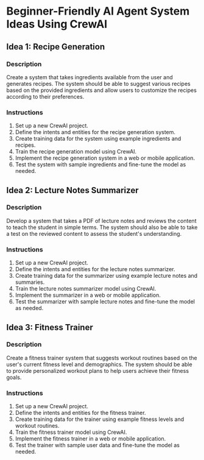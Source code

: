 # Beginner-Friendly AI Agent System Ideas Using CrewAI

## Idea 1: Recipe Generation

### Description
Create a system that takes ingredients available from the user and generates recipes. The system should be able to suggest various recipes based on the provided ingredients and allow users to customize the recipes according to their preferences.

### Instructions
1. Set up a new CrewAI project.
2. Define the intents and entities for the recipe generation system.
3. Create training data for the system using example ingredients and recipes.
4. Train the recipe generation model using CrewAI.
5. Implement the recipe generation system in a web or mobile application.
6. Test the system with sample ingredients and fine-tune the model as needed.

## Idea 2: Lecture Notes Summarizer

### Description
Develop a system that takes a PDF of lecture notes and reviews the content to teach the student in simple terms. The system should also be able to take a test on the reviewed content to assess the student's understanding.

### Instructions
1. Set up a new CrewAI project.
2. Define the intents and entities for the lecture notes summarizer.
3. Create training data for the summarizer using example lecture notes and summaries.
4. Train the lecture notes summarizer model using CrewAI.
5. Implement the summarizer in a web or mobile application.
6. Test the summarizer with sample lecture notes and fine-tune the model as needed.

## Idea 3: Fitness Trainer

### Description
Create a fitness trainer system that suggests workout routines based on the user's current fitness level and demographics. The system should be able to provide personalized workout plans to help users achieve their fitness goals.

### Instructions
1. Set up a new CrewAI project.
2. Define the intents and entities for the fitness trainer.
3. Create training data for the trainer using example fitness levels and workout routines.
4. Train the fitness trainer model using CrewAI.
5. Implement the fitness trainer in a web or mobile application.
6. Test the trainer with sample user data and fine-tune the model as needed.
